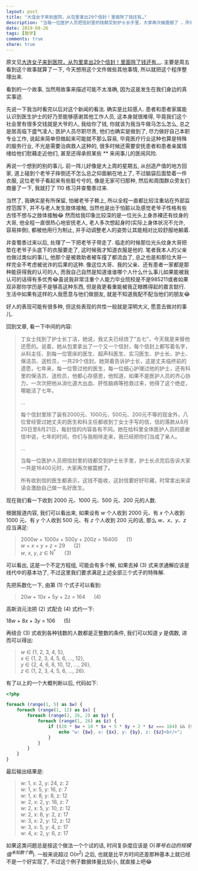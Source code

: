 ```yaml
---
layout: post
title: "大连女子来到医院，从包里拿出29个信封！里面除了钱还有…"
description: "当每一位医护人员把信封里的钱都交到护士长手里，大家再次被震撼了 ，所有收到信的医生都表示，这钱不能收……"
date: 2019-08-26
tags: [数学]
comments: true
share: true
---
```


原文见[大连女子来到医院，从包里拿出29个信封！里面除了钱还有…](https://mp.weixin.qq.com/s/LpR9JvFLu96NIrxqqbE2aQ). 主要是周五看到这个故事就算了一下, 今天想用这个文件做些其他事情, 所以就把这个程序整理出来.


看到的一个故事, 当然用故事来描述可能不太准确, 因为这是发生在我们身边的真实事迹. 

先说一下我当时看完以后对这个新闻的看法. 确实是比较感人. 患者和患者家属能认识到医生护士的好乃至能够感谢其他工作人员, 这本身就很难得, 毕竟我们这个社会里有很多交钱就是大爷的人, 我给你了钱, 你就该为我当牛做马怎么怎么, 总之是居高临下盛气凌人; 医护人员尽职尽责, 他们也确实是做到了, 尽力做好自己本职专业工作, 说起来简单但做起来可能就不那么容易, 毕竟医疗行业这种也算是特殊的服务行业, 不光是需要治病救人这种的, 很多时候还需要安抚患者和患者亲属情绪给他们慰藉走近他们, 甚至还得承担某些 \*\* 来闹事儿的医闹风险.

再说一个想到的别的事儿. 前一阵儿好像是大上周的星期五, 从创造产值的地方回家, 道上碰到个老爷子摔倒还不怎么总之仰面躺在地上了, 不过脑袋后面垫着一件衣服, 这位老爷子看起来有些脏兮兮的, 像是无家可归那种, 然后和周围群众旁友们商量了一下, 我就打了 110 练习井查蜀黍过来.

当然了, 我确实是有所保留, 怕被老爷子赖上, 所以全程一直都比较注重站在外部监控范围下, 并不与老人发生肢体接触, 当然也是出于怕脏以及感觉老爷子性格有些古怪不想与之肢体接触😂 然而给我印象比较深的是一位光头上身赤裸还有纹身的大哥, 他全程一直很热心地安抚老人, 老人多次想起身时(实际上身体状况不允许, 容易摔倒), 都被他用行为制止, 并手动调整老人的姿势让其能相对比较舒服地躺着.

井查蜀黍过来以后, 处理了一下把老爷子带走了. 临走的时候那位光头纹身大哥把垫在老爷子头底下的衣服要走了, 这时候我才知道衣服是他的. 笔者我本人的父亲也做过类似的事儿, 他那个是被救助者被车撞了都流血了, 总之也是和那位大哥一样完全不考虑被讹诈的后果的这种. 像这位大哥、我的父亲、还有患者一家都是那种能获得我的认可的人, 而我自己自然是知道谁谁哪个人什么什么事儿如果能被我认可的话得有多优秀😂虽说我非常注重个人能力毕业院校是不是985211或者如果双非那你学历是不是够高这种东西, 但是我更看重能被我正眼瞧得起的嘉言懿行. 生活中如果有这样的人我愿意与他们做朋友, 就是不知道我配不配当他们的朋友😂

好人的表现可能有很多种, 但这些表现的共性一般就是深明大义, 愿意去做对的事儿.

回到文章, 看一下中间的内容:

> 丁女士找到了护士长丁洁，她说，我丈夫已经烧了“五七”，今天我是来替他还愿的。说着，她从包里拿出了一个又一个信封，每个信封上都写着名字，从科主任、到每一位管床的医生、超声科医生、实习医生、护士长、护士、保洁员、送检员，一共29个信封。她哭着告诉护士长，这是丈夫临终前的遗愿，七年来，每一位管过他的医生，每一位细心护理过他的护士，还有科里的保洁员、送检员，他都心存感恩，他知道，如果不是医护人员的齐心协力，一次次把他从消化道大出血、肝性脑病等抢救过来，他得了这个绝症，哪能活了七年。
> 
> ...
> 
> 每个信封里除了装有2000元、1000元、500元、200元不等的现金外，八位曾经管过她丈夫的医生和科主任都收到丁女士手写的信，信的落款从8月20日至8月21日，每封信的内容各有不同。她在给科里全体医护人员的感谢信中说，七年的时间，你们与我相伴走来，我已经把你们当成了亲人。
> 
> ...
> 
> 当每一位医护人员把信封里的钱都交到护士长手里，护士长点完后告诉大家一共是16400元时，大家再次被震撼了。
> 
> 所有收到信的医生都表示，这钱不能收，这封信要好好珍藏，时常拿出来读读会激励自己做一名好医生。


现在我们看一下收到 2000 元、1000 元、500 元、200 元的人数.

根据报道内容, 我们可以看出来, 如果设有 *w* 个人收到 2000 元、有 *x* 个人收到 1000 元、有 *y* 个人收到 500 元、有 *z* 个人收到 200 元的话, 那么 *w*、*x*、*y*、*z* 应当满足: 

> 2000*w* + 1000*x* + 500*y* + 200*z* = 16400&nbsp;&nbsp;&nbsp;&nbsp;&nbsp;&nbsp;(1)<br/>
> *w* + *x* + *y* + *z* = 29&nbsp;&nbsp;&nbsp;&nbsp;&nbsp;&nbsp;(2)<br/>
> *w*, *x*, *y*, *z* ∈ N<sup>*</sup>&nbsp;&nbsp;&nbsp;&nbsp;&nbsp;&nbsp;(3)


可以看出, 这是一个不定方程组, 可能会有多个解, 如果去掉 (3) 式来求通解应该是线代中的基本功了, 不过这里我们要求满足上述全部三个式子的特殊解. 

先把系数化一下, 由第 (1) 个式子可以看到: 

> 20*w* + 10*x* + 5*y* + 2*z* = 164&nbsp;&nbsp;&nbsp;&nbsp;&nbsp;&nbsp;(4)


高斯消元法把 (2) 式配合 (4) 式约一下:

18*w* + 8*x* + 3*y* = 106&nbsp;&nbsp;&nbsp;&nbsp;&nbsp;&nbsp;(5)


再结合 (3) 式收到各种钱数的人数都是正整数的条件, 我们可以知道 *y* 是偶数, 进而可以得出:

> *w* ∈ {1, 2, 3, 4, 5},<br/>
> *x* ∈ {1, 2, 3, 4, 5, 6, ..., 12},<br/>
> *y* ∈ {2, 4, 6, 8, 10, 12, ..., 26},<br/>
> *z* ∈ {1, 2, 3, 4, 5, 6, ..., 26}.

有了以上的一个大概判断以后, 代码如下:


```php
<?php

foreach (range(1, 5) as $w) {
    foreach (range(1, 12) as $x) {
        foreach (range(2, 26, 2) as $y) {
            foreach (range(1, 26) as $z) {
                if ((20 * $w + 10 * $x + 5 * $y + 2 * $z === 164) && ($w + $x + $y + $z === 29)) {
                    echo "w: {$w}, x: {$x}, y: {$y}, z: {$z}<br/>";
                }
            }
        }
    }
}

```


最后输出结果是:

> w: 1, x: 2, y: 24, z: 2<br/>
> w: 1, x: 5, y: 16, z: 7<br/>
> w: 1, x: 8, y: 8, z: 12<br/>
> w: 2, x: 2, y: 18, z: 7<br/>
> w: 2, x: 5, y: 10, z: 12<br/>
> w: 2, x: 8, y: 2, z: 17<br/>
> w: 3, x: 2, y: 12, z: 12<br/>
> w: 3, x: 5, y: 4, z: 17<br/>
> w: 4, x: 2, y: 6, z: 17<br/>


如果这类问题总是按这个做法一个个试的话, 时间复杂度应该是 O(*等号右边的规模值*<sup><em>未知数个数</em></sup>). 一般来说超过 O(*n*<sup><em>2</em></sup>) 之后, 也就是比平方时间还差那种基本上就已经不是一个好实现了, 不过这个例子数据体量比较小, 就直接上吧😂